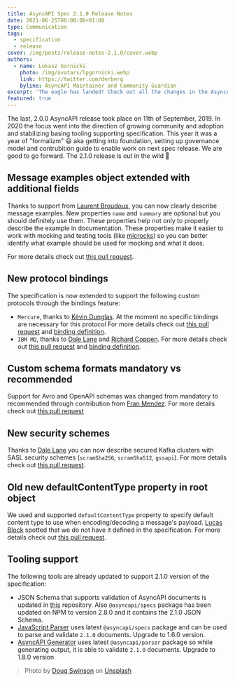 ```yaml
---
title: AsyncAPI Spec 2.1.0 Release Notes
date: 2021-06-25T06:00:00+01:00
type: Communication
tags:
  - specification
  - release
cover: /img/posts/release-notes-2.1.0/cover.webp
authors:
  - name: Lukasz Gornicki
    photo: /img/avatars/lpgornicki.webp
    link: https://twitter.com/derberq
    byline: AsyncAPI Maintainer and Community Guardian
excerpt: 'The eagle has landed! Check out all the changes in the AsyncAPI specification introduces in the new v2.1.0 release'
featured: true
---
```


The last, 2.0.0 AsyncAPI release took place on 11th of September, 2019. In 2020 the focus went into the direction of growing community and adoption and stabilizing basing tooling supporting specification. This year it was a year of "formalizm" 😃 aka getting into foundation, setting up governance model and contrubition guide to enable work on next spec release. We are good to go forward. The 2.1.0 release is out in the wild 🎉

## Message examples object extended with additional fields

Thanks to support from [Laurent Broudoux](https://github.com/lbroudoux), you can now clearly describe message examples. New properties `name` and `summary` are optional but you should definitely use them. These properties help not only to properly describe the example in documentation. These properties make it easier to work with mocking and testing tools (like [microcks](https://microcks.io/)) so you can better identify what example should be used for mocking and what it does.

For more details check out [this pull request](https://github.com/asyncapi/spec/pull/534).

## New protocol bindings

The specification is now extended to support the following custom protocols through the bindings feature:
- `Mercure`, thanks to [Kévin Dunglas](https://github.com/dunglas). At the moment no specific bindings are necessary for this protocol For more details check out [this pull request](https://github.com/asyncapi/spec/pull/278) and [binding definition](https://github.com/asyncapi/bindings/tree/master/mercure).
- `IBM MQ`, thanks to [Dale Lane](https://github.com/dalelane) and [Richard Coppen](https://github.com/rcoppen). For more details check out [this pull request](https://github.com/asyncapi/spec/pull/537) and [binding definition](https://github.com/asyncapi/bindings/tree/master/ibmmq).

## Custom schema formats mandatory vs recommended

Support for Avro and OpenAPI schemas was changed from mandatory to recommended through contribution from [Fran Mendez](https://github.com/fmvilas). For more details check out [this pull request](https://github.com/asyncapi/spec/pull/289)

## New security schemes

Thanks to [Dale Lane](https://github.com/dalelane) you can now describe secured Kafka clusters with SASL security schemes (`scramSha256`, `scramSha512`, `gssapi`). For more details check out [this pull request](https://github.com/asyncapi/spec/pull/502).

## Old new defaultContentType property in root object

We used and supported `defaultContentType` property to specify default content type to use when encoding/decoding a message's payload. [Lucas Block](https://github.com/BlockLucas) spotted that we do not have it defined in the specification. For more details check out [this pull request](https://github.com/asyncapi/spec/pull/419).

## Tooling support

The following tools are already updated to support 2.1.0 version of the specification:
- JSON Schema that supports validation of AsyncAPI documents is updated in [this](https://github.com/asyncapi/asyncapi-node) repository. Also `@asyncapi/specs` package has been updated on NPM to version 2.8.0 and it contains the 2.1.0 JSON Schema.
- [JavaScript Parser](https://github.com/asyncapi/parser-js/) uses latest `@asyncapi/specs` package and can be used to parse and validate `2.1.0` documents. Upgrade to 1.6.0 version.
- [AsyncAPI Generator](https://github.com/asyncapi/generator/) uses latest `@asyncapi/parser` package so while generating output, it is able to validate `2.1.0` documents. Upgrade to 1.8.0 version

> Photo by <a href="https://unsplash.com/@dougswinson?utm_source=unsplash&utm_medium=referral&utm_content=creditCopyText">Doug Swinson</a> on <a href="https://unsplash.com/s/photos/landing-eagle?utm_source=unsplash&utm_medium=referral&utm_content=creditCopyText">Unsplash</a>
